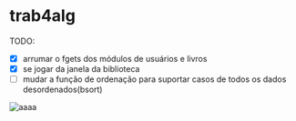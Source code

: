 # trab4alg
TODO:

   - [X] arrumar o fgets dos módulos de usuários e livros
   - [X] se jogar da janela da biblioteca
   - [ ] mudar a função de ordenação para suportar casos de todos os dados desordenados(bsort)

![aaaa](https://i.kym-cdn.com/photos/images/original/001/176/251/4d7.png)
